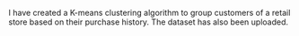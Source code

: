 I have created a K-means clustering algorithm to group customers of a retail store based on their purchase history. The dataset has also been uploaded.
